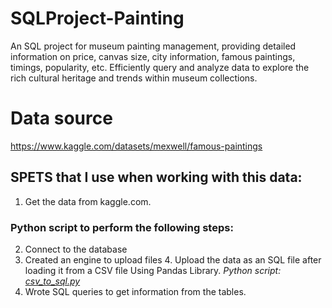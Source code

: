 # SQLProject-Painting
An SQL project for museum painting management, providing detailed information on price, canvas size, city information, famous paintings, timings, popularity, etc. Efficiently query and analyze data to explore the rich cultural heritage and trends within museum collections.

# Data source
https://www.kaggle.com/datasets/mexwell/famous-paintings

## SPETS that I use when working with this data:
1. Get the data from kaggle.com.
### Python script to perform the following steps:
2. Connect to the database 
3. Created an engine to upload files
4. Upload the data as an SQL file after loading it from a CSV file Using Pandas Library.
     *Python script: [csv_to_sql.py](https://github.com/ShivamBaharwani/SQLProject-Painting/blob/main/csv_to_sql.py)*
5. Wrote SQL queries to get information from the tables.

